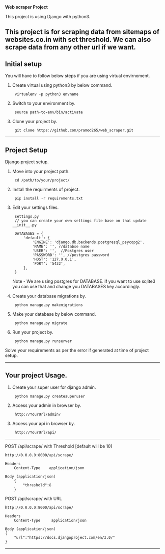 **Web scraper Project**

This project is using Django with python3.

This project is for scraping data from sitemaps of websites.co.in with set threshold.
We can also scrape data from any other url if we want.
---

## Initial setup

You will have to follow below steps if you are using virtual envirnoment.

1. Create virtual using python3 by below command.

		virtualenv -p python3 envname

2. Switch to your environment by.

		source path-to-env/bin/activate

3. Clone your project by.

        git clone https://github.com/pramod265/web_scraper.git

---

## Project Setup

Django project setup.

1. Move into your project path.

		cd /path/to/your/project/

2. Install the requirments of project.

		pip install -r requirements.txt

3. Edit your settings files.

		settings.py
		// you can create your own settings file base on that update __init__.py

		DATABASES = {
		    'default': {
		        'ENGINE': 'django.db.backends.postgresql_psycopg2',
		        'NAME': '', //databse name
		        'USER': '',  //Postgres user
		        'PASSWORD': '', //postgres password
		        'HOST': '127.0.0.1',
		        'PORT': '5432',
		    },
		}

    Note - We are using postgres for DATABASE.  if you want to use sqlite3  you can use that and change you DATABASES key accordingly.


4. Create your database migrations by.

		python manage.py makemigrations

5. Make your database by below command.

		python manage.py migrate

6. Run your project by.

		python manage.py runserver

Solve your requirements as per the error if generated at time of project setup.

---

## Your project Usage.

1. Create your super user for django admin.

		python manage.py createsuperuser

2. Access your admin in browser by.

		http://YourUrl/admin/

3. Access your api in browser by.

		http://YourUrl/api/

---

POST /api/scrape/ with Threshold [default will be 10]

    http://0.0.0.0:8000/api/scrape/

    Headers
        Content-Type    application/json

    Body (application/json)
        {
            "threshold":8
        }

POST /api/scrape/ with URL

    http://0.0.0.0:8000/api/scrape/

    Headers
        Content-Type     application/json

    Body (application/json)
    {
        "url":"https://docs.djangoproject.com/en/3.0/"
    }

---
